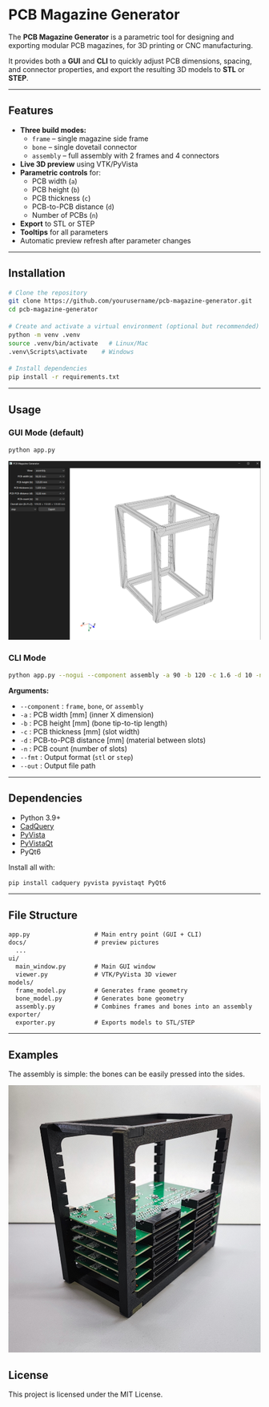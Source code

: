 # PCB Magazine Generator

The **PCB Magazine Generator** is a parametric tool for designing and exporting modular PCB magazines, for 3D printing or CNC manufacturing.

It provides both a **GUI** and **CLI** to quickly adjust PCB dimensions, spacing, and connector properties, and export the resulting 3D models to **STL** or **STEP**.

---

## Features

- **Three build modes:**
  - `frame` – single magazine side frame
  - `bone` – single dovetail connector
  - `assembly` – full assembly with 2 frames and 4 connectors
- **Live 3D preview** using VTK/PyVista
- **Parametric controls** for:
  - PCB width (`a`)
  - PCB height (`b`)
  - PCB thickness (`c`)
  - PCB-to-PCB distance (`d`)
  - Number of PCBs (`n`)
- **Export** to STL or STEP
- **Tooltips** for all parameters
- Automatic preview refresh after parameter changes

---

## Installation

```bash
# Clone the repository
git clone https://github.com/yourusername/pcb-magazine-generator.git
cd pcb-magazine-generator

# Create and activate a virtual environment (optional but recommended)
python -m venv .venv
source .venv/bin/activate   # Linux/Mac
.venv\Scripts\activate    # Windows

# Install dependencies
pip install -r requirements.txt
```

---

## Usage

### GUI Mode (default)
```bash
python app.py
```
<img src="docs/assembly_preview.png" width="800" alt="Assembly Preview" />

### CLI Mode
```bash
python app.py --nogui --component assembly -a 90 -b 120 -c 1.6 -d 10 -n 10 --fmt stl --out model.stl
```

**Arguments:**
- `--component` : `frame`, `bone`, or `assembly`
- `-a` : PCB width [mm] (inner X dimension)
- `-b` : PCB height [mm] (bone tip-to-tip length)
- `-c` : PCB thickness [mm] (slot width)
- `-d` : PCB-to-PCB distance [mm] (material between slots)
- `-n` : PCB count (number of slots)
- `--fmt` : Output format (`stl` or `step`)
- `--out` : Output file path

---

## Dependencies

- Python 3.9+
- [CadQuery](https://cadquery.readthedocs.io/)
- [PyVista](https://docs.pyvista.org/)
- [PyVistaQt](https://qtdocs.pyvista.org/)
- PyQt6

Install all with:
```bash
pip install cadquery pyvista pyvistaqt PyQt6
```

---

## File Structure

```
app.py                  # Main entry point (GUI + CLI)
docs/                   # preview pictures 
  ...
ui/
  main_window.py        # Main GUI window
  viewer.py             # VTK/PyVista 3D viewer
models/
  frame_model.py        # Generates frame geometry
  bone_model.py         # Generates bone geometry
  assembly.py           # Combines frames and bones into an assembly
exporter/
  exporter.py           # Exports models to STL/STEP
```

---

## Examples
The assembly is simple: the bones can be easily pressed into the sides.

<img src="docs/pcb-magazine.jpg" width="800" alt="Assembly Preview" />

## License

This project is licensed under the MIT License.
